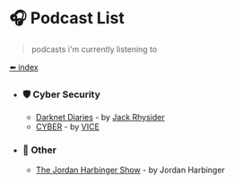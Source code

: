 # 🎧 Podcast List

> podcasts i'm currently listening to

[⬅️ index](/extra/)

* ### 🛡️ Cyber Security

    * [Darknet Diaries](https://darknetdiaries.com/) - by [Jack Rhysider](https://twitter.com/jackrhysider)
    * [CYBER](https://podcasts.google.com/feed/aHR0cHM6Ly9yc3MuYWNhc3QuY29tL2N5YmVy) - by [VICE](https://www.vice.com/en_us/topic/cyber)
    <!-- * []() - by  -->
    <!-- * []() - by  -->

* ### 📁 Other

    * [The Jordan Harbinger Show](https://podcasts.google.com/feed/aHR0cDovL3d3dy5wb2RjYXN0b25lLmNvbS9wb2RjYXN0P2NhdGVnb3J5SUQyPTEyMzc) - by Jordan Harbinger